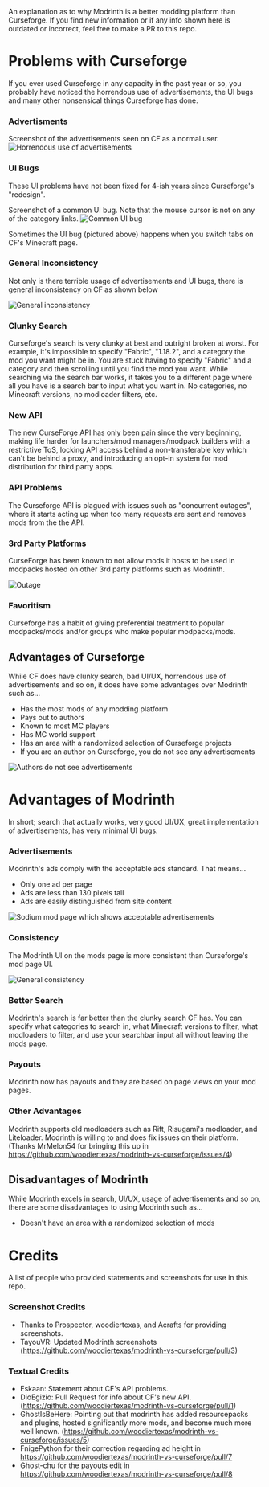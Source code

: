 An explanation as to why Modrinth is a better modding platform than Curseforge. If you find new information or if any info shown here is outdated or incorrect, feel free to make a PR to this repo.

# Problems with Curseforge
If you ever used Curseforge in any capacity in the past year or so, you probably have noticed the horrendous use of advertisements, the UI bugs and many other nonsensical things Curseforge has done. 

### Advertisments
Screenshot of the advertisements seen on CF as a normal user.
![Horrendous use of advertisements](https://user-images.githubusercontent.com/17211100/163896839-b325df01-a335-491f-a9eb-e81b98d9fb5a.png)

### UI Bugs
These UI problems have not been fixed for 4-ish years since Curseforge's "redesign".

Screenshot of a common UI bug. Note that the mouse cursor is not on any of the category links.
![Common UI bug](https://user-images.githubusercontent.com/17211100/163896872-ea1e08f0-d216-47df-8e57-4161295071c8.png)

Sometimes the UI bug (pictured above) happens when you switch tabs on CF's Minecraft page.

### General Inconsistency
Not only is there terrible usage of advertisements and UI bugs, there is general inconsistency on CF as shown below

![General inconsistency](https://user-images.githubusercontent.com/17211100/163896889-39763e70-ba75-4efd-b7e6-cd5855b63926.png)

### Clunky Search
Curseforge's search is very clunky at best and outright broken at worst. For example, it's impossible to specify "Fabric", "1.18.2", and a category the mod you want might be in. You are stuck having to specify "Fabric" and a category and then scrolling until you find the mod you want. While searching via the search bar works, it takes you to a different page where all you have is a search bar to input what you want in. No categories, no Minecraft versions, no modloader filters, etc.

### New API
The new CurseForge API has only been pain since the very beginning, making life harder for launchers/mod managers/modpack builders with a restrictive ToS, locking API access behind a non-transferable key which can't be behind a proxy, and introducing an opt-in system for mod distribution for third party apps.

### API Problems
The Curseforge API is plagued with issues such as "concurrent outages", where it starts acting up when too many requests are sent and removes mods from the the API.

### 3rd Party Platforms
CurseForge has been known to not allow mods it hosts to be used in modpacks hosted on other 3rd party platforms such as Modrinth.

![Outage](https://user-images.githubusercontent.com/17211100/163896672-36d28e3d-e01d-4c7d-ae04-58907bb24a35.jpg)

### Favoritism
Curseforge has a habit of giving preferential treatment to popular modpacks/mods and/or groups who make popular modpacks/mods.

## Advantages of Curseforge
While CF does have clunky search, bad UI/UX, horrendous use of advertisements and so on, it does have some advantages over Modrinth such as...
 - Has the most mods of any modding platform
 - Pays out to authors
 - Known to most MC players
 - Has MC world support
 - Has an area with a randomized selection of Curseforge projects
 - If you are an author on Curseforge, you do not see any advertisements

![Authors do not see advertisements](https://user-images.githubusercontent.com/17211100/163896862-799fcc50-08b2-488c-9e10-9491a933a947.png)

# Advantages of Modrinth
In short; search that actually works, very good UI/UX, great implementation of advertisements, has very minimal UI bugs.

### Advertisements
Modrinth's ads comply with the acceptable ads standard. That means...
 - Only one ad per page
 - Ads are less than 130 pixels tall
 - Ads are easily distinguished from site content

![Sodium mod page which shows acceptable advertisements](https://user-images.githubusercontent.com/11874211/190928357-0442947a-2f89-466c-8fbe-9a64d76922ec.png)

### Consistency
The Modrinth UI on the mods page is more consistent than Curseforge's mod page UI.

![General consistency](https://user-images.githubusercontent.com/11874211/190928597-5236eec9-14f0-4fd2-b9fd-ef0ec62172e5.png)

### Better Search
Modrinth's search is far better than the clunky search CF has. You can specify what categories to search in, what Minecraft versions to filter, what modloaders to filter, and use your searchbar input all without leaving the mods page.

### Payouts
Modrinth now has payouts and they are based on page views on your mod pages.

### Other Advantages
Modrinth supports old modloaders such as Rift, Risugami's modloader, and Liteloader.
Modrinth is willing to and does fix issues on their platform. (Thanks MrMelon54 for bringing this up in https://github.com/woodiertexas/modrinth-vs-curseforge/issues/4)

## Disadvantages of Modrinth
While Modrinth excels in search, UI/UX, usage of advertisements and so on, there are some disadvantages to using Modrinth such as...
 - Doesn't have an area with a randomized selection of mods

# Credits
A list of people who provided statements and screenshots for use in this repo.

### Screenshot Credits
- Thanks to Prospector, woodiertexas, and Acrafts for providing screenshots.
- TayouVR: Updated Modrinth screenshots (https://github.com/woodiertexas/modrinth-vs-curseforge/pull/3)

### Textual Credits
- Eskaan: Statement about CF's API problems.
- DioEgizio: Pull Request for info about CF's new API. (https://github.com/woodiertexas/modrinth-vs-curseforge/pull/1)
- GhostIsBeHere: Pointing out that modrinth has added resourcepacks and plugins, hosted significantly more mods, and become much more well known. (https://github.com/woodiertexas/modrinth-vs-curseforge/issues/5)
- FnigePython for their correction regarding ad height in https://github.com/woodiertexas/modrinth-vs-curseforge/pull/7
- Ghost-chu for the payouts edit in https://github.com/woodiertexas/modrinth-vs-curseforge/pull/8
